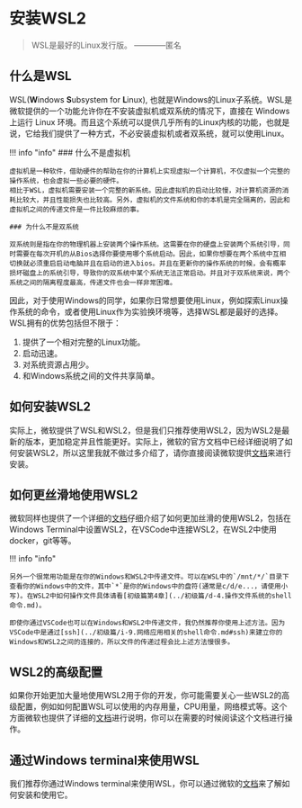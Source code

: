 # 安装WSL2

> WSL是最好的Linux发行版。
>                   ————匿名

## 什么是WSL

WSL(**W**indows **S**ubsystem for **L**inux), 也就是Windows的Linux子系统。WSL是微软提供的一个功能允许你在不安装虚拟机或双系统的情况下，直接在 Windows 上运行 Linux 环境。而且这个系统可以提供几乎所有的Linux内核的功能，也就是说，它给我们提供了一种方式，不必安装虚拟机或者双系统，就可以使用Linux。

!!! info "info"
    ### 什么不是虚拟机

    虚拟机是一种软件，借助硬件的帮助在你的计算机上实现虚拟一个计算机，不仅虚拟一个完整的操作系统，也会虚拟一些必要的硬件。
    相比于WSL，虚拟机需要安装一个完整的新系统。因此虚拟机的启动比较慢，对计算机资源的消耗比较大，并且性能损失也比较高。另外，虚拟机的文件系统和你的本机是完全隔离的，因此和虚拟机之间的传递文件是一件比较麻烦的事。

    ### 为什么不是双系统

    双系统则是指在你的物理机器上安装两个操作系统。这需要在你的硬盘上安装两个系统引导，同时需要在每次开机的从Bios选择你要使用哪个系统启动。因此，如果你想要在两个系统中互相切换就必须重启启动电脑并且在启动的进入bios。并且在更新你的操作系统的时候，会有概率损坏磁盘上的系统引导，导致你的双系统中某个系统无法正常启动。并且对于双系统来说，两个系统之间的隔离程度最高，传递文件也会一样非常困难。

因此，对于使用Windows的同学，如果你日常想要使用Linux，例如探索Linux操作系统的命令，或者使用Linux作为实验换环境等，选择WSL都是最好的选择。WSL拥有的优势包括但不限于：
1. 提供了一个相对完整的Linux功能。
2. 启动迅速。
3. 对系统资源占用少。
4. 和Windows系统之间的文件共享简单。

## 如何安装WSL2

实际上，微软提供了WSL和WSL2，但是我们只推荐使用WSL2，因为WSL2是最新的版本，更加稳定并且性能更好。实际上，微软的官方文档中已经详细说明了如何安装WSL2，所以这里我就不做过多介绍了，请你直接阅读微软提供[文档](https://learn.microsoft.com/zh-cn/windows/wsl/install)来进行安装。


## 如何更丝滑地使用WSL2

微软同样也提供了一个详细的[文档](https://learn.microsoft.com/zh-cn/windows/wsl/setup/environment#set-up-windows-terminal)仔细介绍了如何更加丝滑的使用WSL2，包括在Windows Terminal中设置WSL2，在VSCode中连接WSL2，在WSL2中使用docker，git等等。

!!! info "info"

    另外一个很常用功能是在你的Windows和WSL2中传递文件。可以在WSL中的`/mnt/*/`目录下查看你的Windows中的文件，其中`*`是你的Windows中的盘符(通常是c/d/e...，请使用小写)。在WSL2中如何操作文件具体请看[初级篇第4章](../初级篇/d-4.操作文件系统的shell命令.md)。

    即使你通过VSCode也可以在Windows和WSL2中传递文件，我仍然推荐你使用上述方法。因为VSCode中是通过[ssh](../初级篇/i-9.网络应用相关的shell命令.md#ssh)来建立你的Windows和WSL2之间的连接的，所以文件的传递过程会比上述方法慢很多。

## WSL2的高级配置

如果你开始更加大量地使用WSL2用于你的开发，你可能需要关心一些WSL2的高级配置，例如如何配置WSL可以使用的内存用量，CPU用量，网络模式等。这个方面微软也提供了详细的[文档](https://learn.microsoft.com/zh-cn/windows/wsl/wsl-config)进行说明，你可以在需要的时候阅读这个文档进行操作。

## 通过Windows terminal来使用WSL

我们推荐你通过Windows terminal来使用WSL，你可以通过微软的[文档](https://learn.microsoft.com/zh-cn/windows/terminal/install)来了解如何安装和使用它。

<script src="https://giscus.app/client.js"
        data-repo="OshinoShinobu-Chan/Linux-shell-Tutorial"
        data-repo-id="R_kgDONEc4yg"
        data-category="Announcements"
        data-category-id="DIC_kwDONEc4ys4Cj5Fk"
        data-mapping="title"
        data-strict="0"
        data-reactions-enabled="1"
        data-emit-metadata="0"
        data-input-position="top"
        data-theme="preferred_color_scheme"
        data-lang="zh-CN"
        data-loading="lazy"
        crossorigin="anonymous"
        async>
</script>